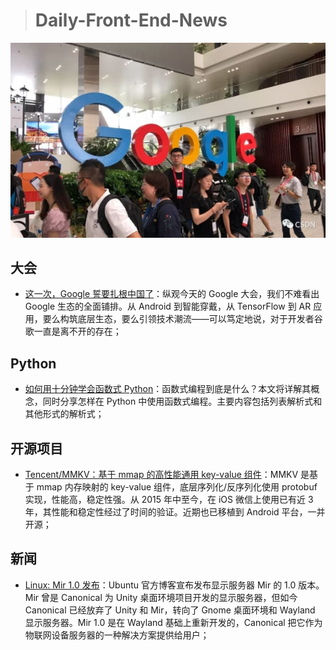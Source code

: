 > # Daily-Front-End-News

[![cover][img]][link]

[img]: https://github.com/fengshangwuqi/Daily-Front-End-News/blob/master/history/2018/09/22/cover.jpg "这一次，Google 誓要扎根中国了"
[link]: https://mp.weixin.qq.com/s/6f3tG7B7dLXp9SqmK_y7og

## 大会

- [这一次，Google 誓要扎根中国了](https://mp.weixin.qq.com/s/6f3tG7B7dLXp9SqmK_y7og)：纵观今天的 Google 大会，我们不难看出 Google 生态的全面铺排。从 Android 到智能穿戴，从 TensorFlow 到 AR 应用，要么构筑底层生态，要么引领技术潮流——可以笃定地说，对于开发者谷歌一直是离不开的存在；

## Python

- [如何用十分钟学会函数式 Python](https://mp.weixin.qq.com/s/_hb7YLUzJjmnxVjCWdJQ4g)：函数式编程到底是什么？本文将详解其概念，同时分享怎样在 Python 中使用函数式编程。主要内容包括列表解析式和其他形式的解析式；

## 开源项目

- [Tencent/MMKV：基于 mmap 的高性能通用 key-value 组件](https://github.com/Tencent/MMKV)：MMKV 是基于 mmap 内存映射的 key-value 组件，底层序列化/反序列化使用 protobuf 实现，性能高，稳定性强。从 2015 年中至今，在 iOS 微信上使用已有近 3 年，其性能和稳定性经过了时间的验证。近期也已移植到 Android 平台，一并开源；

## 新闻

- [Linux: Mir 1.0 发布](https://blog.ubuntu.com/2018/09/21/iot-graphics-mir-release-1-0)：Ubuntu 官方博客宣布发布显示服务器 Mir 的 1.0 版本。Mir 曾是 Canonical 为 Unity 桌面环境项目开发的显示服务器，但如今 Canonical 已经放弃了 Unity 和 Mir，转向了 Gnome 桌面环境和 Wayland 显示服务器。Mir 1.0 是在 Wayland 基础上重新开发的，Canonical 把它作为物联网设备服务器的一种解决方案提供给用户；
